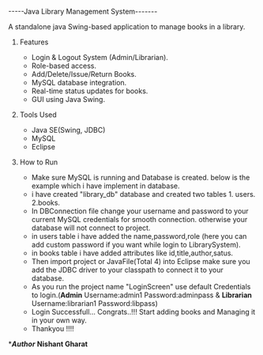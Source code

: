-----Java Library Management System-------

A standalone java Swing-based application to manage books in a library.


1) Features
   * Login & Logout System (Admin/Librarian).
   * Role-based access.
   * Add/Delete/Issue/Return Books.
   * MySQL database integration.
   * Real-time status updates for books.
   * GUI using Java Swing.

2) Tools Used
   * Java SE(Swing, JDBC)
   * MySQL
   * Eclipse
  
3) How to Run
   * Make sure MySQL is running and Database is created. below is the example which i have implement in database.
   * i have created "library_db" database and created two tables 1. users. 2.books.
   * In DBConnection file change your username and password to your current MySQL credentials for smooth connection. otherwise your database will not connect to project.
   * in users table i have added the name,password,role (here you can add custom password if you want while login to LibrarySystem).
   * in books table i have added attributes like id,title,author,satus.
   * Then import project or JavaFile(Total 4) into Eclipse make sure you add the JDBC driver to your classpath to connect it to your database.
   * As you run the project name "LoginScreen" use default Credentials to login.(**Admin** Username:admin1 Password:adminpass & **Librarian** Username:librarian1 Password:libpass)
   * Login Successfull... Congrats..!!! Start adding books and Managing it in your own way.
   * Thankyou !!!!   

****Author***
**Nishant Gharat**
